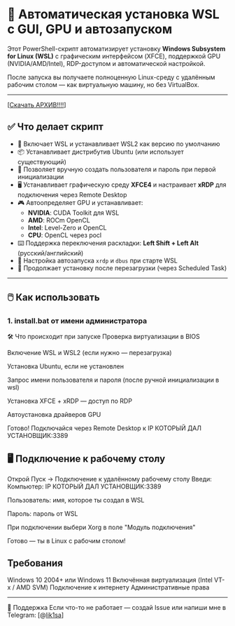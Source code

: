 # 🚀 Автоматическая установка WSL с GUI, GPU и автозапуском

Этот PowerShell-скрипт автоматизирует установку **Windows Subsystem for Linux (WSL)** с графическим интерфейсом (XFCE),
поддержкой GPU (NVIDIA/AMD/Intel), RDP-доступом и автоматической настройкой.  

После запуска вы получаете полноценную Linux-среду с удалённым рабочим столом — как виртуальную машину, но без VirtualBox.

---
[[Скачать АРХИВ!!!!](https://github.com/Risaro/wsl-install/archive/refs/heads/main.zip)]
## ✅ Что делает скрипт

- 🔧 Включает WSL и устанавливает WSL2 как версию по умолчанию
- 📦 Устанавливает дистрибутив Ubuntu (или использует существующий)
- 👤 Позволяет вручную создать пользователя и пароль при первой инициализации
- 🖥️ Устанавливает графическую среду **XFCE4** и настраивает **xRDP** для подключения через Remote Desktop
- 🎮 Автоопределяет GPU и устанавливает:
  - **NVIDIA**: CUDA Toolkit для WSL
  - **AMD**: ROCm OpenCL
  - **Intel**: Level-Zero и OpenCL
  - **CPU**: OpenCL через pocl
- ⌨️ Поддержка переключения раскладки: **Left Shift + Left Alt** (русский/английский)
- 🔁 Настройка автозапуска `xrdp` и `dbus` при старте WSL
- 🔄 Продолжает установку после перезагрузки (через Scheduled Task)

---

## 🖱️ Как использовать

### 1. install.bat от имени администратора

🛠️ Что происходит при запуске
Проверка виртуализации в BIOS

Включение WSL и WSL2 (если нужно — перезагрузка)

Установка Ubuntu, если не установлен

Запрос имени пользователя и пароля (после ручной инициализации в wsl)

Установка XFCE + xRDP — доступ по RDP

Автоустановка драйверов GPU

Готово! Подключайся через Remote Desktop к IP КОТОРЫЙ ДАЛ УСТАНОВЩИК:3389

## 🖥️ Подключение к рабочему столу
Открой Пуск → Подключение к удалённому рабочему столу
Введи:
Компьютер: 
IP КОТОРЫЙ ДАЛ УСТАНОВЩИК:3389

Пользователь:
имя, которое ты создал в WSL

Пароль: пароль от WSL

При подключении выбери Xorg в поле "Модуль подключения"

Готово — ты в Linux с рабочим столом!


## Требования
Windows 10 2004+ или Windows 11
Включённая виртуализация (Intel VT-x / AMD SVM)
Подключение к интернету
Административные права


---

💬 Поддержка
Если что-то не работает — создай Issue или напиши мне в Telegram: [@[lik1sa](https://t.me/lik1sa)]
